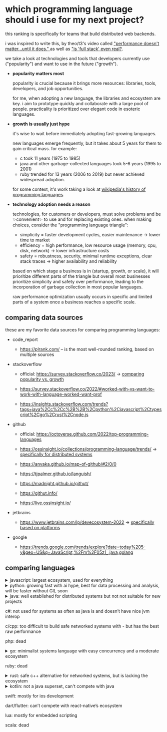 # which programming language should i use for my next project?

this ranking is specifically for teams that build distributed web backends.

i was inspired to write this, by theo/t3's video called ["performance doesn't matter...until it does."
](https://www.youtube.com/watch?v=2Z4fZtSKlcE) as well as ["is 'full stack' even real?](https://youtu.be/rAjd8z-Fx5A).

we take a look at technologies and tools that developers currently use ("popularity") and want to use in the future ("growth").

- **popularity matters most**

     popularity is crucial because it brings more resources: libraries, tools, developers, and job opportunities.

     for me, when adopting a new language, the libraries and ecosystem are key. i aim to prototype quickly and collaborate with a large pool of people. practicality is prioritized over elegant code in esoteric languages.

- **growth is usually just hype**

     it's wise to wait before immediately adopting fast-growing languages.

     new languages emerge frequently, but it takes about 5 years for them to gain critical mass. for example:

     - c took 11 years (1975 to 1985)
     - java and other garbage-collected languages took 5-6 years (1995 to 2001)
     - ruby trended for 13 years (2006 to 2019) but never achieved widespread adoption.

     for some context, it's work taking a look at [wikipedia's history of programming languages](https://en.m.wikipedia.org/wiki/history_of_programming_languages).

- **technology adoption needs a reason**

     technologies, for customers or developers, must solve problems and be ✨convenient✨ to use and for replacing existing ones. when making choices, consider the "programming language triangle":

     - simplicity = faster development cycles, easier maintenance → lower time to market
     - efficiency = high performance, low resource usage (memory, cpu, disk, network) → lower infrastructure costs
     - safety = robustness, security, minimal runtime exceptions, clear stack traces → higher availability and reliability

     based on which stage a business is in (startup, growth, or scale), it will prioritize different parts of the triangle but overall most businesses prioritize simplicity and safety over performance, leading to the incorporation of garbage collection in most popular languages.

     raw performance optimization usually occurs in specific and limited parts of a system once a business reaches a specific scale.

## comparing data sources

these are my favorite data sources for comparing programming languages:

- code_report

     - https://plrank.com/ – is the most well-rounded ranking, based on multiple sources

- stackoverflow

     - official: https://survey.stackoverflow.co/2023/ → [comparing popularity vs. growth](https://survey.stackoverflow.co/2023/?utm_source=banner&utm_medium=display&utm_campaign=dev-survey-results-2023&utm_content=survey-results#section-admired-and-desired-programming-scripting-and-markup-languages)

     - https://survey.stackoverflow.co/2022/#worked-with-vs-want-to-work-with-language-worked-want-prof
     - https://insights.stackoverflow.com/trends?tags=java%2Cc%2Cc%2B%2B%2Cpython%2Cjavascript%2Ctypescript%2Cgo%2Crust%2Cnode.js

- github

     - official: https://octoverse.github.com/2022/top-programming-languages

     - https://ossinsight.io/collections/programming-language/trends/ → [specifically for distributed systems](https://ossinsight.io/explore/?id=dffebb3a-e5b8-4726-883c-137df2436c16)
     - https://anvaka.github.io/map-of-github/#2/0/0
     - https://tjpalmer.github.io/languish/
     - https://madnight.github.io/githut/
     - https://githut.info/
     - https://live.ossinsight.io/

- jetbrains

     - https://www.jetbrains.com/lp/devecosystem-2022 → [specifically based on platforms](https://www.jetbrains.com/lp/devecosystem-2022/#platfroms-by-language)

- google

     - https://trends.google.com/trends/explore?date=today%205-y&geo=US&q=JavaScript,%2Fm%2F05z1_,java,golang

## comparing languages

<details>
<summary>javascript: largest ecosystem, used for everything</summary>

creation dates: javascript in 1995, nodejs in 2009, typescript in 2012

- is the number one by a wide margin

     about [≈65%](https://2022.stateofjs.com/en-US/usage/#what_do_you_use_js_for) of all js developers also use node.js

     has the best ecosystem and is used in almost every company

- performance difference to java and go gets substantial as you scale up your system - but is still better than python

- built-in async and worker threads: parallelism only through multiprocessing, not multithreading

     worker threads do not operate exactly like threads. each worker thread has its own v8 and event loop instance

</details>

<details>
<summary>python: growing fast with ai hype, best for data processing and analysis, will be faster without GIL soon</summary>

created 1991

- extremely popular, ideal for building utilities and data analytics

- has fast c libraries but its own performance is poor which is why it is frequently 10-100x slower in benchmarks than node.js

     global interpreter lock GIL (only one thread at a time), parallelism only through multiprocessing, not multithreading

     a lot of progress has been made to improve the performance with fastapi

     new superset languages are being developed for simd like the “mojo” language

     - https://travisluong.medium.com/fastapi-vs-fastify-vs-spring-boot-vs-gin-benchmark-b672a5c39d6c
     - https://benchmarksgame-team.pages.debian.net/benchmarksgame/box-plot-summary-charts.html
     - https://benchmarksgame-team.pages.debian.net/benchmarksgame/fastest/python.html

</details>

<details>
<summary>java: well established for distributed systems but not not suitable for new projects</summary>

created 1995

- old, extremely bulky and requires a lot of boilerplate - java is like the cobol of the 21st century: not fun to work with but here to stay

     but it’s good to know for distributed systems developers as it has an established ecosystem for distributed systems, ie. apache libraries or akka

- still trying to catch up in cloud computing and serverless applications through small native builds

     - native binaries for fast startup time and low memory footprint: graalvm

          ahead of time compiler which results in longer build times

     - kubernetes deployment: quarkus

          small artifacts, fast boot times, and low first-byte latency

     - concurrency: project loom

          lightweight and efficient virtual threads called fibers which are currently under development and will be finalized in java21

          but these technologies are still a work in progress and most enterprises are sticking to java8 and are reluctant to use newer versions of java or frameworks other than spring-boot

          - https://www.reddit.com/r/java/comments/11rp29f/jep_draft_8303683_virtual_threads/
          - https://github.com/readme/featured/java-programming-language
          - https://www.jetbrains.com/lp/devecosystem-2020/java/

</details>

c#: not used for systems as often as java is and doesn’t have nice jvm interop

c/cpp: too difficult to build safe networked systems with - but has the best raw performance

php: dead

<details>
<summary>go: minimalist systems language with easy concurrency and a moderate ecosystem</summary>

created 2009

good:

- decent ecosystem, almost as popular as java for distributed systems

- small native builds, built-in csp model

     designed specifically for distributed systems, microservices and cloud-native apps

     - https://go.dev/doc/faq#What_is_the_purpose_of_the_project
     - https://go.dev/talks/2012/splash.article
     - https://www.reddit.com/r/golang/comments/11c9wv1/why_go/

bad:

- can be unergonomic, because of how little syntactic sugar it has, but it does a lot correct right out of the box (ie. error handling)

- growth seems to stagnate - it doesn’t have anything that could make it stick

- few jobs but they are well paid because they are reserved for seniors (which makes it difficult to get into)

</details>

ruby: dead

<details>
<summary>rust: safe c++ alternative for networked systems, but is lacking the ecosystem</summary>

created 2015

good:

- solves a real problem with the ownership model: provides safety without sacrificing performance. this is why microsoft and the linux foundation are porting some of their networking code to it.
- fastest growing language

bad:

- still very new, with a very small ecosystem
- practically no jobs, most fans are just hobby developers. adoption will still take a couple of years

- [https://blog.jetbrains.com/rust/2023/01/18/rust-deveco-2022-discover-recent-trends/](https://blog.jetbrains.com/rust/2023/01/18/rust-deveco-2022-discover-recent-trends/#:~:text=The%20share%20of%20developers%20using,2021%20to%2018%25%20in%202022.&text=Florian:%20%E2%80%9CI've%20noticed,professional%20at%20a%20good%20rate)
- https://www.jetbrains.com/lp/devecosystem-2020/rust/

</details>

<details>
<summary>kotlin: not a java superset, can't compete with java</summary>

created 2011

good:

- null safety, coroutines, native builds

     null safety can be achieved with lombok, java now supports virtual threads, graalvm enables native compilation

bad:

- default for android and gradle but still too few jobs - usually kotlin makes up a small part of a java job

- kotlin is not a superset of java (like typescript to javascript) but a standalone jvm language that is trying to compete with java. it does benefit from sharing the same ecosystem, but so did groovy, clojure, scala (which all failed to gain traction).

     - https://www.reddit.com/r/java/comments/ndwz92/can_i_get_some_reasons_to_use_java_instead_of
     - https://www.quora.com/Is-Kotlin-a-superset-of-Java
     - https://kotlinlang.org/docs/comparison-to-java.html

</details>

swift: mostly for ios development

dart/flutter: can’t compete with react-native’s ecosystem

lua: mostly for embedded scripting

scala: dead
